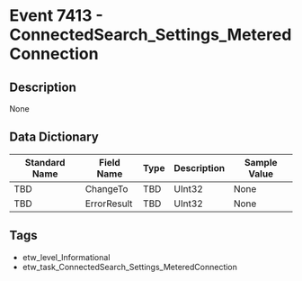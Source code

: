 # Event 7413 - ConnectedSearch_Settings_MeteredConnection

## Description
None

## Data Dictionary
|Standard Name|Field Name|Type|Description|Sample Value|
|---|---|---|---|---|
|TBD|ChangeTo|TBD|UInt32|None|None|
|TBD|ErrorResult|TBD|UInt32|None|None|

## Tags
* etw_level_Informational
* etw_task_ConnectedSearch_Settings_MeteredConnection